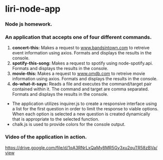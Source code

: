 # liri-node-app
### Node js homework.

### An application that accepts one of four different commands.
1. **concert-this:**
   Makes a request to www.bandsintown.com to retreive event information using axios. Formats and displays the results in the console.  
2. **spotify-this-song:**
   Makes a request to spotify using node-spotify.api. Formats and displays the results in the console.  
3. **movie-this:**
   Makes a request to www.omdb.com to retreive movie information using axios. Formats and displays the results in the console.  
4. **do-what-it-says:**
   Reads a file and executes the command/target pair contained within it. The command and target are comma separated. Formats and displays the results in the console.  

* The application utilizes inquirer.js to create a responsive interface using a list for the first question in order to limit the response to viable options. When each option is selected a new question is created dynamically that is appropriate to the selected function.
* chalk.js is used to provide colors for the console output.

### Video of the application in action.
https://drive.google.com/file/d/1qA3RNrLxQaMy8MR5Gy3xu2quTR58zBVa/view
